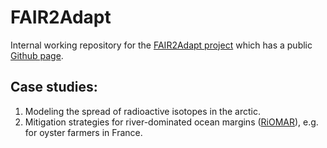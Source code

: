 # FAIR2Adapt 
Internal working repository for the [FAIR2Adapt project](https://eosc.eu/eu-project/fair2adapt/) which has a public [Github page](https://github.com/FAIR2Adapt).

## Case studies: 
1. Modeling the spread of radioactive isotopes in the arctic.
2. Mitigation strategies for river-dominated ocean margins ([RiOMAR](https://fair2adapt.github.io/Hack4RiOMAR/)), e.g. for oyster farmers in France.

